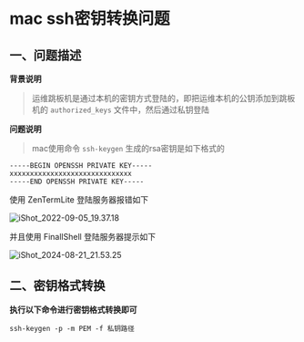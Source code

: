 # mac ssh密钥转换问题

## 一、问题描述

**背景说明**

> 运维跳板机是通过本机的密钥方式登陆的，即把运维本机的公钥添加到跳板机的 `authorized_keys` 文件中，然后通过私钥登陆





**问题说明**

> mac使用命令 `ssh-keygen` 生成的rsa密钥是如下格式的

```
-----BEGIN OPENSSH PRIVATE KEY-----
xxxxxxxxxxxxxxxxxxxxxxxxxxxxxx
-----END OPENSSH PRIVATE KEY-----
```



使用 ZenTermLite 登陆服务器报错如下

![iShot_2022-09-05_19.37.18](https://gitea.pptfz.cn/pptfz/picgo-images/raw/branch/master/img/iShot_2022-09-05_19.37.18.png)



并且使用 FinallShell 登陆服务器提示如下

![iShot_2024-08-21_21.53.25](https://gitea.pptfz.cn/pptfz/picgo-images/raw/branch/master/img/iShot_2024-08-21_21.53.25.png)



## 二、密钥格式转换

**执行以下命令进行密钥格式转换即可**

```shell
ssh-keygen -p -m PEM -f 私钥路径
```


